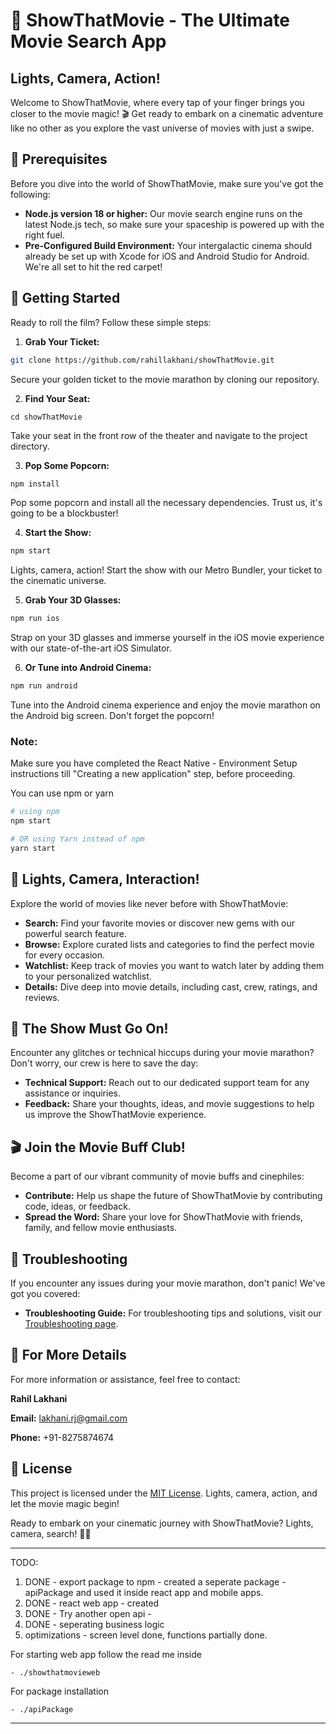 # 🍿 ShowThatMovie - The Ultimate Movie Search App

## Lights, Camera, Action!

Welcome to ShowThatMovie, where every tap of your finger brings you closer to the movie magic! 🎬 Get ready to embark on a cinematic adventure like no other as you explore the vast universe of movies with just a swipe.

## 🎥 Prerequisites

Before you dive into the world of ShowThatMovie, make sure you've got the following:

- **Node.js version 18 or higher:** Our movie search engine runs on the latest Node.js tech, so make sure your spaceship is powered up with the right fuel.
- **Pre-Configured Build Environment:** Your intergalactic cinema should already be set up with Xcode for iOS and Android Studio for Android. We're all set to hit the red carpet!

## 🚀 Getting Started

Ready to roll the film? Follow these simple steps:

1. **Grab Your Ticket:**
```bash
git clone https://github.com/rahillakhani/showThatMovie.git
```
Secure your golden ticket to the movie marathon by cloning our repository.

2. **Find Your Seat:**
```
cd showThatMovie
```
Take your seat in the front row of the theater and navigate to the project directory.

3. **Pop Some Popcorn:**
```bash
npm install
```
Pop some popcorn and install all the necessary dependencies. Trust us, it's going to be a blockbuster!

4. **Start the Show:**
```bash
npm start
```
Lights, camera, action! Start the show with our Metro Bundler, your ticket to the cinematic universe.

5. **Grab Your 3D Glasses:**
```bash
npm run ios
```
Strap on your 3D glasses and immerse yourself in the iOS movie experience with our state-of-the-art iOS Simulator.

6. **Or Tune into Android Cinema:**
```bash
npm run android
```
Tune into the Android cinema experience and enjoy the movie marathon on the Android big screen. Don't forget the popcorn!

### Note:

Make sure you have completed the React Native - Environment Setup instructions till "Creating a new application" step, before proceeding.

You can use npm or yarn

```bash
# using npm
npm start

# OR using Yarn instead of npm
yarn start
```

## 🍿 Lights, Camera, Interaction!

Explore the world of movies like never before with ShowThatMovie:

- **Search:** Find your favorite movies or discover new gems with our powerful search feature.
- **Browse:** Explore curated lists and categories to find the perfect movie for every occasion.
- **Watchlist:** Keep track of movies you want to watch later by adding them to your personalized watchlist.
- **Details:** Dive deep into movie details, including cast, crew, ratings, and reviews.

## 🌟 The Show Must Go On!

Encounter any glitches or technical hiccups during your movie marathon? Don't worry, our crew is here to save the day:

- **Technical Support:** Reach out to our dedicated support team for any assistance or inquiries.
- **Feedback:** Share your thoughts, ideas, and movie suggestions to help us improve the ShowThatMovie experience.

## 🎬 Join the Movie Buff Club!

Become a part of our vibrant community of movie buffs and cinephiles:

- **Contribute:** Help us shape the future of ShowThatMovie by contributing code, ideas, or feedback.
- **Spread the Word:** Share your love for ShowThatMovie with friends, family, and fellow movie enthusiasts.

## 🚨 Troubleshooting

If you encounter any issues during your movie marathon, don't panic! We've got you covered:

- **Troubleshooting Guide:** For troubleshooting tips and solutions, visit our [Troubleshooting page](#).

## 📜 For More Details

For more information or assistance, feel free to contact:

**Rahil Lakhani**

**Email:** lakhani.rj@gmail.com

**Phone:** +91-8275874674


## 📜 License

This project is licensed under the [MIT License](LICENSE). Lights, camera, action, and let the movie magic begin!

Ready to embark on your cinematic journey with ShowThatMovie? Lights, camera, search! 🌟🍿

---------------------------
TODO:

1. DONE - export package to npm - created a seperate package -apiPackage and used it inside react app and mobile apps.
2. DONE - react web app - created
3. DONE - Try another open api -
4. DONE - seperating business logic
5. optimizations - screen level done, functions partially done.

For starting web app follow the read me inside
```
- ./showthatmovieweb
```

For package installation
```
- ./apiPackage
```
---------------------------

